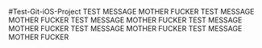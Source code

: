 #Test-Git-iOS-Project
TEST MESSAGE MOTHER FUCKER
TEST MESSAGE MOTHER FUCKER
TEST MESSAGE MOTHER FUCKER
TEST MESSAGE MOTHER FUCKER
TEST MESSAGE MOTHER FUCKER
TEST MESSAGE MOTHER FUCKER

